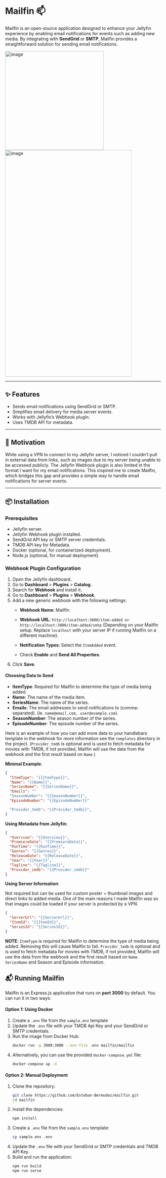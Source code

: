 # Mailfin 📫

Mailfin is an open-source application designed to enhance your Jellyfin experience by enabling email notifications for events such as adding new media. By integrating with **SendGrid** or **SMTP**, Mailfin provides a straightforward solution for sending email notifications.

<img width="319" alt="image" src="https://github.com/user-attachments/assets/6ac7d8f6-b988-4f7d-bcb5-cf78045a8461" />

<img width="409" height="731" alt="image" src="https://github.com/user-attachments/assets/5e61a99b-a4e1-4038-bf82-c61523b80e05" />

---

## ✨ Features

- Sends email notifications using SendGrid or SMTP.
- Simplifies email delivery for media server events.
- Works with Jellyfin’s Webhook plugin.
- Uses TMDB API for metadata.

---

## 🚀 Motivation

While using a VPN to connect to my Jellyfin server, I noticed I couldn't pull in external data from links, such as images due to my server being unable to be accessed publicly. The Jellyfin Webhook plugin is also limited in the format I want for my email notifications. This inspired me to create Mailfin, which bridges this gap and provides a simple way to handle email notifications for server events.

---

## 📦 Installation

### Prerequisites

- Jellyfin server.
- Jellyfin Webhook plugin installed.
- SendGrid API key or SMTP server credentials.
- TMDB API key for Metadata.
- Docker (optional, for containerized deployment).
- Node.js (optional, for manual deployment).

### Webhook Plugin Configuration

1. Open the Jellyfin dashboard.
2. Go to **Dashboard** > **Plugins** > **Catalog**.
3. Search for **Webhook** and install it.
4. Go to **Dashboard** > **Plugins** > **Webhook**.
5. Add a new generic webhook with the following settings:
   - **Webhook Name**: Mailfin
   - **Webhook URL**: `http://localhost:3000/item-added or http://localhost:3000/item-added/smtp`
(Depending on your Mailfin setup. Replace `localhost` with your server IP if running Mailfin on a different machine).

   - **Notification Types**: Select the `ItemAdded` event.
   - Check **Enable** and **Send All Properties**.
6. Click **Save**.

#### Choosing Data to Send

- **ItemType**: Required for Mailfin to determine the type of media being added.
- **Name**: The name of the media item.
- **SeriesName**: The name of the series.
- **Emails**: The email addresses to send notifications to (comma-separated). (ie. `name@email.com, user@example.com`).
- **SeasonNumber**: The season number of the series.
- **EpisodeNumber**: The episode number of the series.

Here is an example of how you can add more data to your handlebars template in the webhook for more information see the
`templates` directory in the project. (`Provider_tmdb` is optional and is used to fetch metadata for movies with TMDB, if
not provided, Mailfin will use the data from the webhook and the first result based on `Name`.)

**Minimal Example**:
```json
{
  "ItemType": "{{ItemType}}",
  "Name": "{{Name}}",
  "SeriesName": "{{SeriesName}}",
  "Emails": ""
  "SeasonNumber": "{{SeasonNumber}}",
  "EpisodeNumber": "{{EpisodeNumber}}"

  "Provider_tmdb": "{{Provider_tmdb}}",
}
```

**Using Metadata from Jellyfin**:

```json
{
  "Overview": "{{Overview}}",
  "PremiereDate": "{{PremiereDate}}",
  "RunTime": "{{RunTime}}",
  "Genres": "{{Genres}}",
  "ReleaseDate": "{{ReleaseDate}}",
  "Year": "{{Year}}",
  "Tagline": "{{Tagline}}",
  "Provider_imdb": "{{Provider_imdb}}"
}
```

**Using Server Information**:

Not required but can be used for custom poster + thumbnail images and direct links to added media.
One of the main reasons I made Mailfin was so that images could be loaded if your server is protected by a VPN.

```json
{
  "ServerUrl": "{{ServerUrl}}",
  "ItemId": "{{ItemId}}",
  "SeriesId": "{{SeriesId}}",
}
```

**NOTE**: `ItemType` is required for Mailfin to determine the type of media being added. Removing this will cause
Mailfin to fail. `Provider_tmdb` is optional and is used to fetch metadata for movies with TMDB, if not provided, Mailfin will use the data from the webhook and the first result based on `Name`. `SeriesName` and Season and Episode information.

## 📬 Running Mailfin

Mailfin is an Express.js application that runs on **port 3000** by default. You can run it in two ways:

#### **Option 1: Using Docker**

1. Create a `.env` file from the `sample.env` template
2. Update the `.env` file with your TMDB Api Key and your SendGrid or SMTP credentials.
3. Run the image from Docker Hub:
   ```bash
   docker run -p 3000:3000 --env-file .env mailfin/mailfin
   ```
4. Alternatively, you can use the provided `docker-compose.yml` file:
   ```bash
   docker-compose up -d
   ```

#### **Option 2: Manual Deployment**

1. Clone the repository:
   ```bash
   git clone https://github.com/Esteban-Bermudez/mailfin.git
   cd mailfin
   ```
2. Install the dependencies:
   ```bash
   npm install
   ```
3. Create a `.env` file from the `sample.env` template:
   ```bash
   cp sample.env .env
   ```
4. Update the `.env` file with your SendGrid or SMTP credentials and TMDB API Key.
5. Build and run the application:
   ```bash
   npm run build
   npm run serve
   ```
